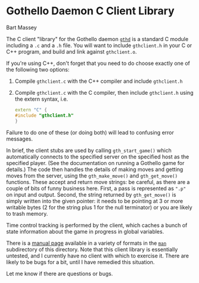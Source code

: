 # Gothello Daemon C Client Library
Bart Massey

The C client "library" for the Gothello daemon
[`gthd`](http://github.com/pdx-cs-ai/gothello-gthd) is a standard
C module including a `.c` and a `.h` file.  You will want to
include `gthclient.h` in your C or C++ program, and build
and link against `gthclient.o`.

If you're using C++, don't forget that you need to do
choose exactly one of the following two options:

1. Compile `gthclient.c` with the C++ compiler
   and include `gthclient.h`

2. Compile `gthclient.c` with the C compiler, then include
   `gthclient.h` using the extern syntax, i.e.

   ```C++
   extern "C" {
   #include "gthclient.h"
   }
   ```

Failure to do one of these (or doing both) will lead to
confusing error messages.

In brief, the client stubs are used by calling
`gth_start_game()` which automatically connects to the
specified server on the specified host as the specified
player.  (See the documentation on running a Gothello game
for details.)  The code then handles the details of making
moves and getting moves from the server, using the
`gth_make_move()` and `gth_get_move()` functions.  These accept
and return move strings: be careful, as there are a couple
of bits of funny business here.  First, a pass is
represented as `".p"` on input and output.  Second, the string
returned by `gth_get_move()` is simply written into the given
pointer: it needs to be pointing at 3 or more writable bytes
(2 for the string plus 1 for the null terminator) or you are
likely to trash memory.

Time control tracking is performed by the client,
which caches a bunch of state information about the game
in progress in global variables.

There is a [manual page](man/libgthgame.3.html) available in
a variety of formats in the [`man`](man/) subdirectory of this
directory.  Note that this client library is essentially
untested, and I currently have no client with which to
exercise it.  There are likely to be bugs for a bit, until I
have remedied this situation.

Let me know if there are questions or bugs.

